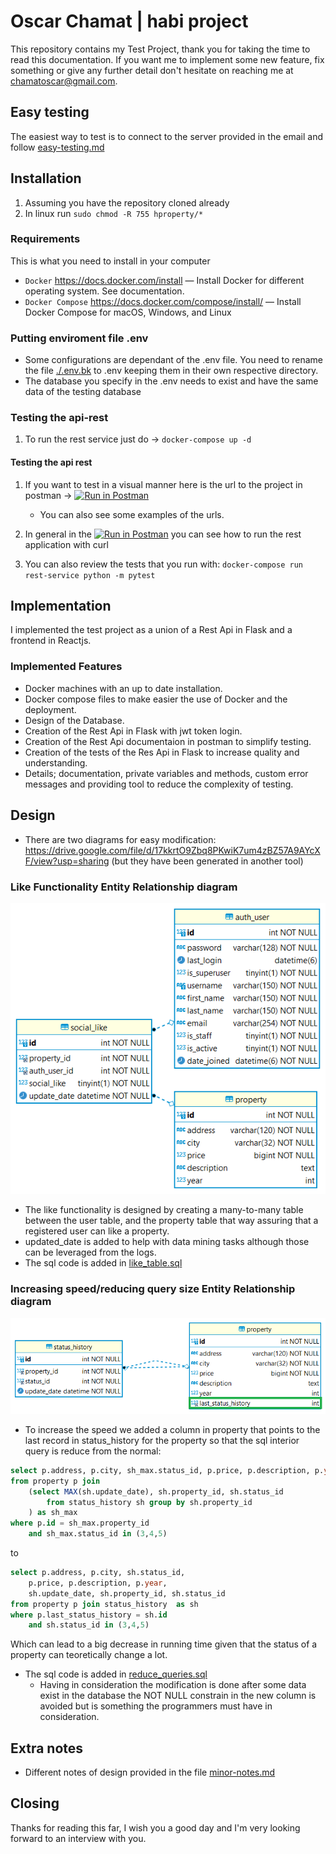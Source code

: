 # Oscar Chamat | habi project

This repository contains my Test Project, thank you for taking the time to read this documentation.
If you want me to implement some new feature, fix something or give any further detail don't hesitate on reaching me at chamatoscar@gmail.com.

## Easy testing

The easiest way to test is to connect to the server provided in the email and follow [easy-testing.md](easy-testing.md)

## Installation
1) Assuming you have the repository cloned already
2) In linux run `sudo chmod -R 755 hproperty/*`

### Requirements
This is what you need to install in your computer

* `Docker` https://docs.docker.com/install
  — Install Docker for different operating system. See documentation.
* `Docker Compose` https://docs.docker.com/compose/install/
  — Install Docker Compose for macOS, Windows, and Linux

### Putting enviroment file .env

* Some configurations are dependant of the .env file. You need to rename the file [./.env.bk](./.env.bk)  to .env keeping them in their own respective directory.
* The database you specify in the .env needs to exist and have the same data of the testing database

### Testing the api-rest
1) To run the rest service just do -> `docker-compose up -d`

#### Testing the api rest

1) If you want to test in a visual manner here is the url to the project in postman -> [![Run in Postman](https://run.pstmn.io/button.svg)](https://app.getpostman.com/run-collection/20133860-18a61172-c285-4bf5-a479-27f30b2b8447?action=collection%2Ffork&collection-url=entityId%3D20133860-18a61172-c285-4bf5-a479-27f30b2b8447%26entityType%3Dcollection%26workspaceId%3Df735ffb6-febe-4ea6-8f6d-7e49d20691b1)

    - You can also see some examples of the urls.
2) In general in the [![Run in Postman](https://run.pstmn.io/button.svg)](https://app.getpostman.com/run-collection/20133860-18a61172-c285-4bf5-a479-27f30b2b8447?action=collection%2Ffork&collection-url=entityId%3D20133860-18a61172-c285-4bf5-a479-27f30b2b8447%26entityType%3Dcollection%26workspaceId%3Df735ffb6-febe-4ea6-8f6d-7e49d20691b1)
 you can see how to run the rest application with curl

3) You can also review the tests that you run with:
  `docker-compose run rest-service python -m pytest`
   
## Implementation
I implemented the test project as a union of a Rest Api in Flask and a frontend in Reactjs.

### Implemented Features
* Docker machines with an up to date installation.
* Docker compose files to make easier the use of Docker and the deployment.
* Design of the Database.
* Creation of the Rest Api in Flask with jwt token login.
* Creation of the Rest Api documentaion in postman to simplify testing.
* Creation of the tests of the Res Api in Flask to increase quality and understanding.
* Details; documentation, private variables and methods, custom error messages and providing tool to reduce the complexity of testing.

## Design
* There are two diagrams for easy modification: https://drive.google.com/file/d/17kkrtO9Zbq8PKwiK7um4zBZ57A9AYcXF/view?usp=sharing (but they have been generated in another tool)

### Like Functionality Entity Relationship diagram
![Social Like ER Diagram](./diagrams/social_like.png)
* The like functionality is designed by creating a many-to-many table between the user table, and the property table that way assuring that a registered user can like a property.
* updated_date is added to help with data mining tasks although those can be leveraged from the logs. 
* The sql code is added in [like_table.sql](./sql/like_table.sql)
  
### Increasing speed/reducing query size Entity Relationship diagram
![Reduce query size](./diagrams/reduce_query_size.png)
* To increase the speed we added a column in property that points to the last record in status_history for the property so that the sql interior query is reduce from the normal:
``` sql
select p.address, p.city, sh_max.status_id, p.price, p.description, p.year
from property p join 
    (select MAX(sh.update_date), sh.property_id, sh.status_id  
        from status_history sh group by sh.property_id 
    ) as sh_max
where p.id = sh_max.property_id 
    and sh_max.status_id in (3,4,5)
```
to
``` sql
select p.address, p.city, sh.status_id, 
    p.price, p.description, p.year,
    sh.update_date, sh.property_id, sh.status_id 
from property p join status_history  as sh
where p.last_status_history = sh.id 
    and sh.status_id in (3,4,5)
```
Which can lead to a big decrease in running time given that the status of a property can teoretically change a lot. 
* The sql code is added in [reduce_queries.sql](./sql/reduce_queries.sql)
  - Having in consideration the modification is done after some data exist in the database the NOT NULL constrain in the new column is avoided but is something the programmers must have in consideration.

## Extra notes
* Different notes of design provided in the file [minor-notes.md](minor-notes.md)

## Closing
Thanks for reading this far, I wish you a good day and I'm very looking forward to an interview with you.